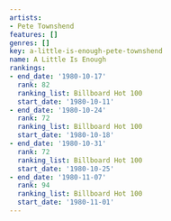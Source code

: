 ```yaml
---
artists:
- Pete Townshend
features: []
genres: []
key: a-little-is-enough-pete-townshend
name: A Little Is Enough
rankings:
- end_date: '1980-10-17'
  rank: 82
  ranking_list: Billboard Hot 100
  start_date: '1980-10-11'
- end_date: '1980-10-24'
  rank: 72
  ranking_list: Billboard Hot 100
  start_date: '1980-10-18'
- end_date: '1980-10-31'
  rank: 72
  ranking_list: Billboard Hot 100
  start_date: '1980-10-25'
- end_date: '1980-11-07'
  rank: 94
  ranking_list: Billboard Hot 100
  start_date: '1980-11-01'
---
```


